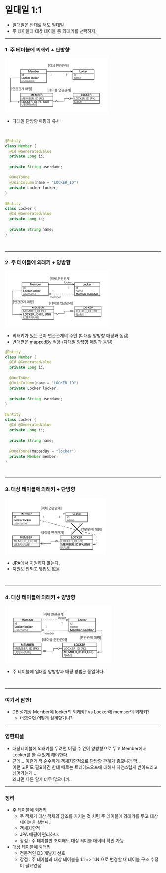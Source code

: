 # 일대일 1:1
- 일대일은 반대로 해도 일대일
- 주 테이블과 대상 테이블 중 외래키를 선택하자.
---

### 1. 주 테이블에 외래키 + 단방향
![img_4.png](img_4.png)
- 다대일 단방향 매핑과 유사

<br>

```java
@Entity
class Member {
  @Id @GeneratedValue
  private Long id;

  private String userName;

  @OneToOne
  @JoinColumn(name = "LOCKER_ID")
  private Locker locker; 
}

@Entity
class Locker {
  @Id @GeneratedValue
  private Long id;

  private String name;
}
```

<br>

---

### 2. 주 테이블에 외래키 + 양방향
![img_5.png](img_5.png)
- 외래키가 있는 곳이 연관관계의 주인 (다대일 양방향 매핑과 동일)
- 반대편은 mappedBy 적용 (다대일 양방향 매핑과 동일)

```java
@Entity
class Member {
  @Id @GeneratedValue
  private Long id;

  @OneToOne
  @JoinColumn(name = "LOCKER_ID")
  private Locker locker;
  
  private String userName;
}

@Entity
class Locker {
  @Id @GeneratedValue
  private Long id;

  private String name;
  
  @OneToOne(mappedBy = "locker")
  private Member member;
}
```


<br>

---

### 3. 대상 테이블에 외래키 + 단방향
![img_6.png](img_6.png)
- JPA에서 지원하지 않는다.
- 지원도 안되고 방법도 없음

<br>

---

### 4. 대상 테이블에 외래키 + 양방향
![img_7.png](img_7.png)
- 주 테이블에 일대일 양방향과 매핑 방법은 동일하다.

<br>

---

### 여기서 잠깐!
- DB 설계상 Member에 locker의 외래키? vs Locker에 member의 외래키?
  - 너였으면 어떻게 설계할거니?


---


### 영한피셜
- 대상테이블에 외래키를 두려면 어쩔 수 없이 양방향으로 두고 Member에서 Locker를 볼 수 있게 해야한다.
- 근데... 이런거 막 순수하게 객채지향적으로 단방향 관계가 좋으니까 막.. <br> 이런 고민도 필요하긴 한데 때로는 트레이드오프에 대해서 자연스럽게 받아드리고 넘어가는게 .. <br> 왜냐면 다른 할게 너무 많으니까..  

---

### 정리
- 주 테이블에 외래키
  - 주 객체가 대상 객체의 참조를 가지는 것 처럼 주 테이블에 외래키를 두고 대상 테이블을 찾는다.
  - 객체지향적
  - JPA 매핑이 편리하다.
  - 장점 : 주 테이블만 조회해도 대상 테이블 데이터 확인 가능
- 대상 테이블에 외래키
  - 전통적인 DB 개발자 선호
  - 장점 : 주 테이블과 대상 테이블을 1:1 => 1:N 으로 변경할 때 테이블 구조 수정이 필요없음
